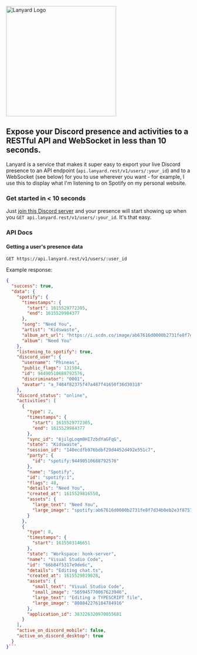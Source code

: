 <img src="https://storage.googleapis.com/lanyard/static/lanyardtemplogo.png" alt="Lanyard Logo" width="300"/>

## Expose your Discord presence and activities to a RESTful API and WebSocket in less than 10 seconds.

Lanyard is a service that makes it super easy to export your live Discord presence to an API endpoint (`api.lanyard.rest/v1/users/:your_id`) and to a WebSocket (see below) for you to use wherever you want - for example, I use this to display what I'm listening to on Spotify on my personal website.

### Get started in < 10 seconds

Just [join this Discord server](https://discord.gg/UrXF2cfJ7F) and your presence will start showing up when you `GET api.lanyard.rest/v1/users/:your_id`. It's that easy.

### API Docs
#### Getting a user's presence data
`GET https://api.lanyard.rest/v1/users/:user_id`

Example response:
```json
{
  "success": true,
  "data": {
    "spotify": {
      "timestamps": {
        "start": 1615529772305,
        "end": 1615529984377
      },
      "song": "Need You",
      "artist": "Kidswaste",
      "album_art_url": "https://i.scdn.co/image/ab67616d0000b2731fe8f7d34b0eb2e3f87571dd",
      "album": "Need You"
    },
    "listening_to_spotify": true,
    "discord_user": {
      "username": "Phineas",
      "public_flags": 131584,
      "id": 94490510688792576,
      "discriminator": "0001",
      "avatar": "a_7484f82375f47a487f41650f36d30318"
    },
    "discord_status": "online",
    "activities": [
      {
        "type": 2,
        "timestamps": {
          "start": 1615529772305,
          "end": 1615529984377
        },
        "sync_id": "6jilgLoqm0HI7zbdYaGFqG",
        "state": "Kidswaste",
        "session_id": "140ecdfb976bdbf29d4452d492e551c7",
        "party": {
          "id": "spotify:94490510688792576"
        },
        "name": "Spotify",
        "id": "spotify:1",
        "flags": 48,
        "details": "Need You",
        "created_at": 1615529816550,
        "assets": {
          "large_text": "Need You",
          "large_image": "spotify:ab67616d0000b2731fe8f7d34b0eb2e3f87571dd"
        }
      },
      {
        "type": 0,
        "timestamps": {
          "start": 1615503146651
        },
        "state": "Workspace: honk-server",
        "name": "Visual Studio Code",
        "id": "66b84f5317e9de6c",
        "details": "Editing chat.ts",
        "created_at": 1615529819828,
        "assets": {
          "small_text": "Visual Studio Code",
          "small_image": "565945770067623946",
          "large_text": "Editing a TYPESCRIPT file",
          "large_image": "808842276184784916"
        },
        "application_id": 383226320970055681
      }
    ],
    "active_on_discord_mobile": false,
    "active_on_discord_desktop": true
  }
}```